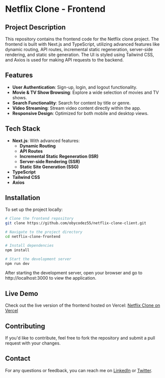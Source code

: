 # **Netflix Clone - Frontend**

## **Project Description**
This repository contains the frontend code for the Netflix clone project. The frontend is built with Next.js and TypeScript, utilizing advanced features like dynamic routing, API routes, incremental static regeneration, server-side rendering, and static site generation. The UI is styled using Tailwind CSS, and Axios is used for making API requests to the backend.

## **Features**
- **User Authentication**: Sign-up, login, and logout functionality.
- **Movie & TV Show Browsing**: Explore a wide selection of movies and TV shows.
- **Search Functionality**: Search for content by title or genre.
- **Video Streaming**: Stream video content directly within the app.
- **Responsive Design**: Optimized for both mobile and desktop views.

## **Tech Stack**
- **Next.js**: With advanced features:
  - **Dynamic Routing**
  - **API Routes**
  - **Incremental Static Regeneration (ISR)**
  - **Server-side Rendering (SSR)**
  - **Static Site Generation (SSG)**
- **TypeScript**
- **Tailwind CSS**
- **Axios**

## **Installation**

To set up the project locally:

```bash
# Clone the frontend repository
git clone https://github.com/obycodez55/netflix-clone-client.git

# Navigate to the project directory
cd netflix-clone-frontend

# Install dependencies
npm install

# Start the development server
npm run dev
```
After starting the development server, open your browser and go to http://localhost:3000 to view the application.

## **Live Demo**
Check out the live version of the frontend hosted on Vercel: [Netflix Clone on Vercel](https://obycodez55flix.vercel.app)

## **Contributing**
If you'd like to contribute, feel free to fork the repository and submit a pull request with your changes.

## **Contact**
For any questions or feedback, you can reach me on [LinkedIn](https://www.linkedin.com/in/adebayo-obikoya-557b0626a/) or [Twitter](https://x.com/obikoya_adebayo).

